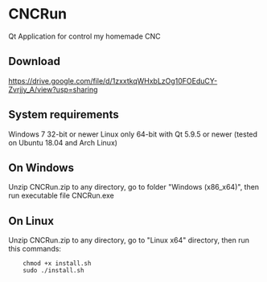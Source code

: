 # CNCRun
Qt Application for control my homemade CNC

## Download
https://drive.google.com/file/d/1zxxtkqWHxbLzOg10FOEduCY-Zvrjjy_A/view?usp=sharing

## System requirements
Windows 7 32-bit or newer
Linux only 64-bit with Qt 5.9.5 or newer (tested on Ubuntu 18.04 and Arch Linux)

## On Windows
Unzip CNCRun.zip to any directory, go to folder "Windows (x86_x64)", then run executable file CNCRun.exe

## On Linux
Unzip CNCRun.zip to any directory, go to "Linux x64" directory, then run this commands:
        
        chmod +x install.sh
        sudo ./install.sh
